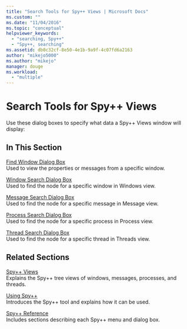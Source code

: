 ```yaml
---
title: "Search Tools for Spy++ Views | Microsoft Docs"
ms.custom: ""
ms.date: "11/04/2016"
ms.topic: "conceptual"
helpviewer_keywords: 
  - "searching, Spy++"
  - "Spy++, searching"
ms.assetid: db0c32cf-8e50-4e1b-9a9f-4c07fd6a2163
author: "mikejo5000"
ms.author: "mikejo"
manager: douge
ms.workload: 
  - "multiple"
---
```

# Search Tools for Spy++ Views
Use these dialog boxes to specify what data a Spy++ Views window will display:  
  
## In This Section  
 [Find Window Dialog Box](../debugger/find-window-dialog-box.md)  
 Used to view the properties or messages from a specific window.  
  
 [Window Search Dialog Box](../debugger/window-search-dialog-box.md)  
 Used to find the node for a specific window in Windows view.  
  
 [Message Search Dialog Box](../debugger/message-search-dialog-box.md)  
 Used to find the node for a specific message in Message view.  
  
 [Process Search Dialog Box](../debugger/process-search-dialog-box.md)  
 Used to find the node for a specific process in Process view.  
  
 [Thread Search Dialog Box](../debugger/thread-search-dialog-box.md)  
 Used to find the node for a specific thread in Threads view.  
  
## Related Sections  
 [Spy++ Views](../debugger/spy-increment-views.md)  
 Explains the Spy++ tree views of windows, messages, processes, and threads.  
  
 [Using Spy++](../debugger/using-spy-increment.md)  
 Introduces the Spy++ tool and explains how it can be used.  
  
 [Spy++ Reference](../debugger/spy-increment-reference.md)  
 Includes sections describing each Spy++ menu and dialog box.